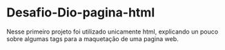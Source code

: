 # Desafio-Dio-pagina-html
Nesse primeiro projeto foi utilizado unicamente html, explicando un pouco sobre algumas tags para a maquetação de uma pagina web.
